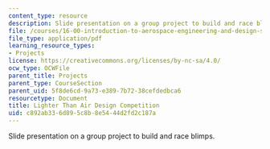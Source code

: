 ```yaml
---
content_type: resource
description: Slide presentation on a group project to build and race blimps.
file: /courses/16-00-introduction-to-aerospace-engineering-and-design-spring-2003/c892ab336d895c8b8e5444d2fd2c187a_LTA2003.pdf
file_type: application/pdf
learning_resource_types:
- Projects
license: https://creativecommons.org/licenses/by-nc-sa/4.0/
ocw_type: OCWFile
parent_title: Projects
parent_type: CourseSection
parent_uid: 5f8de6cd-9a73-e389-7b72-38cefdedbca6
resourcetype: Document
title: Lighter Than Air Design Competition
uid: c892ab33-6d89-5c8b-8e54-44d2fd2c187a
---
```

Slide presentation on a group project to build and race blimps.